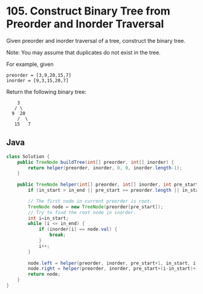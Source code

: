 # 105. Construct Binary Tree from Preorder and Inorder Traversal

Given preorder and inorder traversal of a tree, construct the binary tree.

Note:
You may assume that duplicates do not exist in the tree.

For example, given
```
preorder = [3,9,20,15,7]
inorder = [9,3,15,20,7]
```
Return the following binary tree:
```
    3
   / \
  9  20
    /  \
   15   7
```

## Java
```java
class Solution {
    public TreeNode buildTree(int[] preorder, int[] inorder) {
        return helper(preorder, inorder, 0, 0, inorder.length-1);
    }
    
    public TreeNode helper(int[] preorder, int[] inorder, int pre_start, int in_start, int in_end) {
        if (in_start > in_end || pre_start >= preorder.length || in_start >= inorder.length || in_end >= inorder.length) return null;

        // The first node in current preorder is root.
        TreeNode node = new TreeNode(preorder[pre_start]);
        // Try to find the root node in inorder.
        int i=in_start;
        while (i <= in_end) {
            if (inorder[i] == node.val) {
                break;
            }
            i++;
        }
        
        node.left = helper(preorder, inorder, pre_start+1, in_start, i-1);
        node.right = helper(preorder, inorder, pre_start+(i-in_start)+1, i+1, in_end);
        return node;
    }
}
```
